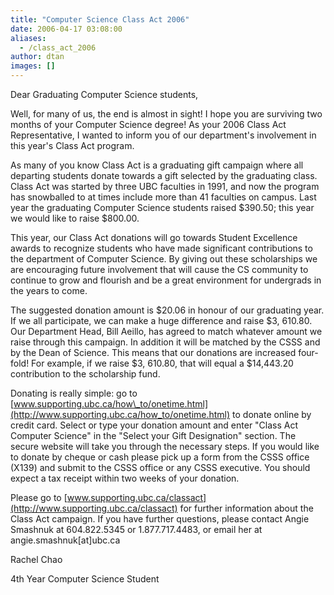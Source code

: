 ```yaml
---
title: "Computer Science Class Act 2006"
date: 2006-04-17 03:08:00
aliases:
  - /class_act_2006
author: dtan
images: []
---
```


Dear Graduating Computer Science students,

Well, for many of us, the end is almost in sight! I hope you are surviving two months of your Computer Science degree! As your 2006 Class Act Representative, I wanted to inform you of our department's involvement in this year's Class Act program.

As many of you know Class Act is a graduating gift campaign where all departing students donate towards a gift selected by the graduating class. Class Act was started by three UBC faculties in 1991, and now the program has snowballed to at times include more than 41 faculties on campus. Last year the graduating Computer Science students raised $390.50; this year we would like to raise $800.00.

This year, our Class Act donations will go towards Student Excellence awards to recognize students who have made significant contributions to the department of Computer Science. By giving out these scholarships we are encouraging future involvement that will cause the CS community to continue to grow and flourish and be a great environment for undergrads in the years to come.

The suggested donation amount is $20.06 in honour of our graduating year. If we all participate, we can make a huge difference and raise $3, 610.80. Our Department Head, Bill Aeillo, has agreed to match whatever amount we raise through this campaign. In addition it will be matched by the CSSS and by the Dean of Science. This means that our donations are increased four-fold! For example, if we raise $3, 610.80, that will equal a $14,443.20 contribution to the scholarship fund.

Donating is really simple: go to [www.supporting.ubc.ca/how\_to/onetime.html](http://www.supporting.ubc.ca/how_to/onetime.html) to donate online by credit card. Select or type your donation amount and enter "Class Act Computer Science" in the "Select your Gift Designation" section. The secure website will take you through the necessary steps. If you would like to donate by cheque or cash please pick up a form from the CSSS office (X139) and submit to the CSSS office or any CSSS executive. You should expect a tax receipt within two weeks of your donation.

Please go to [www.supporting.ubc.ca/classact](http://www.supporting.ubc.ca/classact) for further information about the Class Act campaign. If you have further questions, please contact Angie Smashnuk at 604.822.5345 or 1.877.717.4483, or email her at angie.smashnuk\[at\]ubc.ca

Rachel Chao

4th Year Computer Science Student
